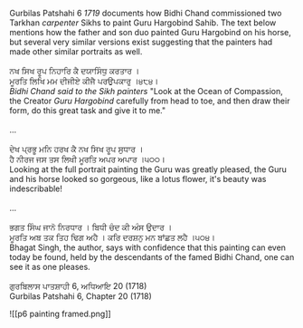 Gurbilas Patshahi 6 *1719* documents how Bidhi Chand commissioned two Tarkhan *carpenter* Sikhs to paint Guru Hargobind Sahib. The text below mentions how the father and son duo painted Guru Hargobind on his horse, but several very similar versions exist suggesting that the painters had made other similar portraits as well. ⁣⁣  
⁣⁣  
ਨਖ ਸਿਖ ਰੂਪ ਨਿਹਾਰਿ ਕੈ ਦਯਾਸਿੰਧੁ ਕਰਤਾਰ ।⁣⁣  
ਮੂਰਤਿ ਲਿਖਿ ਮਮ ਦੀਜੀਏ ਕੀਜੈ ਪਰਉਪਕਾਰੁ ।੪੮੪।⁣⁣  
*Bidhi Chand said to the Sikh painters* "Look at the Ocean of Compassion, the Creator *Guru Hargobind* carefully from head to toe, and then draw their form, do this great task and give it to me."⁣⁣  
⁣⁣  
...⁣⁣  
⁣⁣  
ਦੇਖ ਪ੍ਰਭੂ ਮਨਿ ਹਰਖ ਕੈ ਨਖ ਸਿਖ ਰੂਪ ਸੁਧਾਰ । ⁣⁣  
ਹੈ ਨੀਰਜ ਜਸ ਤਸ ਲਿਖੀ ਮੂਰਤਿ ਅਪਰ ਅਪਾਰ ।੫੦੦।⁣⁣  
Looking at the full portrait painting the Guru was greatly pleased, the Guru and his horse looked so gorgeous, like a lotus flower, it's beauty was indescribable! ⁣⁣  
⁣⁣  
...⁣⁣  
⁣⁣  
ਭਗਤ ਸਿੰਘ ਜਾਨੋ ਨਿਰਧਾਰ । ਬਿਧੀ ਚੰਦ ਕੀ ਅੰਸ ਉਦਾਰ ।⁣⁣  
ਮੂਰਤਿ ਅਬ ਤਕ ਤਿਹ ਢਿਗ ਅਹੈ । ਕਰਿ ਦਰਸ਼ਨੁ ਮਨ ਬਾਂਛਤ ਲਹੈ ।੫੦੪।⁣⁣  
Bhagat Singh, the author, says with confidence that this painting can even today be found, held by the descendants of the famed Bidhi Chand, one can see it as one pleases. ⁣⁣  
⁣⁣  
ਗੁਰਬਿਲਾਸ ਪਾਤਸ਼ਾਹੀ 6, ਅਧਿਆਇ 20 (1718) ⁣⁣  
Gurbilas Patshahi 6, Chapter 20 (1718)

![[p6 painting framed.png]]